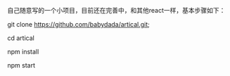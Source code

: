 自己随意写的一个小项目，目前还在完善中，和其他react一样，基本步骤如下：

git clone https://github.com/babydada/artical.git;

cd artical

npm install 

npm start
